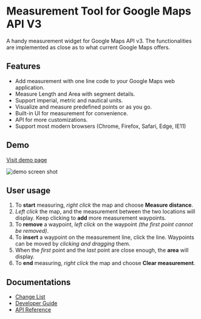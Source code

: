# Measurement Tool for Google Maps API V3

A handy measurement widget for Google Maps API v3. The functionalities are implemented as close as to what current Google Maps offers.

## Features
- Add measurement with one line code to your Google Maps web application.
- Measure Length and Area with segment details.
- Support imperial, metric and nautical units.
- Visualize and measure predefined points or as you go.
- Built-in UI for measurement for convenience.
- API for more customizations.
- Support most modern browsers (Chrome, Firefox, Safari, Edge, IE11)

## Demo
[Visit demo page](https://www.leafyjava.com/projects/measuretool)

![demo screen shot](https://raw.githubusercontent.com/zhenyanghua/MeasureTool-GoogleMaps-V3/master/demo.jpg)

## User usage
1. To **start** measuring, *right click* the map and choose **Measure distance**.
1. *Left click* the map, and the measurement between the two locations will display. Keep clicking to **add** more measurement waypoints.
1. To **remove** a waypoint, *left click* on the waypoint *(the first point cannot be removed)*.
1. To **insert** a waypoint on the measurement line, click the line. Waypoints can be moved by *clicking and dragging* them.
1. When the *first* point and the *last* point are close enough, the **area** will display.
1. To **end** measuring, *right click* the map and choose **Clear measurement**.

## Documentations
- [Change List](https://github.com/zhenyanghua/MeasureTool-GoogleMaps-V3/blob/master/docs/CHANGES.md)
- [Developer Guide](https://github.com/zhenyanghua/MeasureTool-GoogleMaps-V3/blob/master/docs/GUIDE.md)
- [API Reference](https://github.com/zhenyanghua/MeasureTool-GoogleMaps-V3/blob/master/docs/REFERENCE.md)